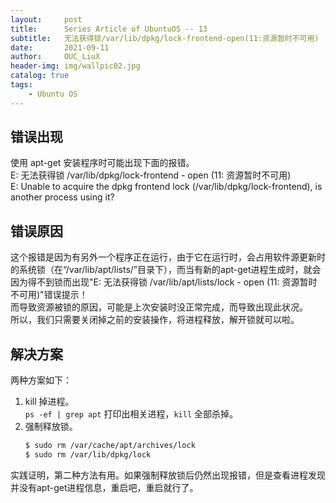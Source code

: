 ```yaml
---
layout:     post
title:      Series Article of UbuntuOS -- 13       
subtitle:   无法获得锁/var/lib/dpkg/lock-frontend-open(11:资源暂时不可用)               
date:       2021-09-11
author:     OUC_LiuX
header-img: img/wallpic02.jpg
catalog: true
tags:
    - Ubuntu OS
---
```


## 错误出现      
使用 apt-get 安装程序时可能出现下面的报错。      
E: 无法获得锁 /var/lib/dpkg/lock-frontend - open (11: 资源暂时不可用)      
E: Unable to acquire the dpkg frontend lock (/var/lib/dpkg/lock-frontend), is another process using it?    

## 错误原因     
这个报错是因为有另外一个程序正在运行，由于它在运行时，会占用软件源更新时的系统锁（在“/var/lib/apt/lists/”目录下），而当有新的apt-get进程生成时，就会因为得不到锁而出现"E: 无法获得锁 /var/lib/apt/lists/lock - open (11: 资源暂时不可用)"错误提示！     
而导致资源被锁的原因，可能是上次安装时没正常完成，而导致出现此状况。    
所以，我们只需要关闭掉之前的安装操作，将进程释放，解开锁就可以啦。     

## 解决方案      
两种方案如下：     
1. kill 掉进程。       
   `ps -ef | grep apt` 打印出相关进程，`kill` 全部杀掉。     
2. 强制释放锁。       
   ```bash      
   $ sudo rm /var/cache/apt/archives/lock      
   $ sudo rm /var/lib/dpkg/lock      
   ```        

实践证明，第二种方法有用。如果强制释放锁后仍然出现报错，但是查看进程发现并没有apt-get进程信息，重启吧，重启就行了。    
